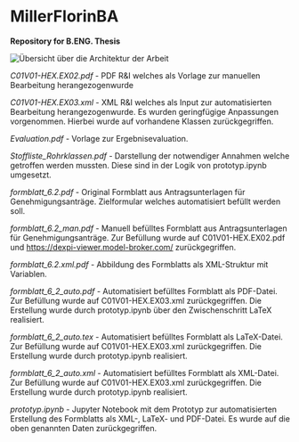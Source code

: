 # MillerFlorinBA
**Repository for B.ENG. Thesis**

![Übersicht über die Architektur der Arbeit](https://github.com/FloT10/MillerFlorinBA/blob/008973e5dca9687f46fabe854e133685051f7394/U%CC%88bersicht.png)

*C01V01-HEX.EX02.pdf* - PDF R&I welches als Vorlage zur manuellen Bearbeitung herangezogenwurde

*C01V01-HEX.EX03.xml* - XML R&I welches als Input zur automatisierten Bearbeitung herangezogenwurde. Es wurden geringfügige Anpassungen vorgenommen. Hierbei wurde auf vorhandene Klassen zurückgegriffen.

*Evaluation.pdf* - Vorlage zur Ergebnisevaluation.

*Stoffliste_Rohrklassen.pdf* - Darstellung der notwendiger Annahmen welche getroffen werden mussten. Diese sind in der Logik von prototyp.ipynb umgesetzt.

*formblatt_6.2.pdf* - Original Formblatt aus Antragsunterlagen für Genehmigungsanträge. Zielformular welches automatisiert befüllt werden soll.

*formblatt_6.2_man.pdf* - Manuell befülltes Formblatt aus Antragsunterlagen für Genehmigungsanträge. Zur Befüllung wurde auf C01V01-HEX.EX02.pdf und https://dexpi-viewer.model-broker.com/ zurückgegriffen.

*formblatt_6.2.xml.pdf* - Abbildung des Formblatts als XML-Struktur mit Variablen.

*formblatt_6_2_auto.pdf* - Automatisiert befülltes Formblatt als PDF-Datei. Zur Befüllung wurde auf C01V01-HEX.EX03.xml zurückgegriffen. Die Erstellung wurde durch prototyp.ipynb über den Zwischenschritt LaTeX realisiert.

*formblatt_6_2_auto.tex* - Automatisiert befülltes Formblatt als LaTeX-Datei. Zur Befüllung wurde auf C01V01-HEX.EX03.xml zurückgegriffen. Die Erstellung wurde durch prototyp.ipynb realisiert.

*formblatt_6_2_auto.xml* - Automatisiert befülltes Formblatt als XML-Datei. Zur Befüllung wurde auf C01V01-HEX.EX03.xml zurückgegriffen. Die Erstellung wurde durch prototyp.ipynb realisiert.

*prototyp.ipynb* - Jupyter Notebook mit dem Prototyp zur automatisierten Erstellung des Formblatts als XML-, LaTeX- und PDF-Datei. Es wurde auf die oben genannten Daten zurückgegriffen.
